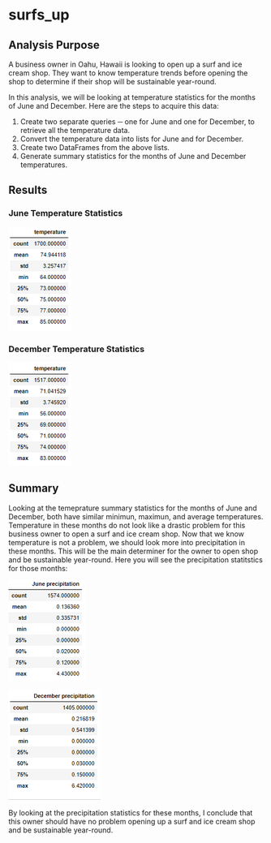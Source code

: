 # surfs_up

## Analysis Purpose

A business owner in Oahu, Hawaii is looking to open up a surf and ice cream shop. They want to know temperature trends before opening the shop to determine if their shop will be sustainable year-round. 

In this analysis, we will be looking at temperature statistics for the months of June and December. Here are the steps to acquire this data:
1. Create two separate queries ─ one for June and one for December, to retrieve all the temperature data.
2. Convert the temperature data into lists for June and for December.
3. Create two DataFrames from the above lists.
4. Generate summary statistics for the months of June and December temperatures.

## Results

### June Temperature Statistics
![](https://github.com/Ariannatopbjerg/surfs_up/blob/main/Resources/June_stats.PNG)
### December Temperature Statistics
![](https://github.com/Ariannatopbjerg/surfs_up/blob/main/Resources/December_stats.PNG)

## Summary
Looking at the temeprature summary statistics for the months of June and December, both have similar minimun, maximun, and average temperatures. Temperature in these months do not look like a drastic problem for this business owner to open a surf and ice cream shop. Now that we know temperature is not a problem, we should look more into precipitation in these months. This will be the main determiner for the owner to open shop and be sustainable year-round. Here you will see the precipitation statitstics for those months:

![](https://github.com/Ariannatopbjerg/surfs_up/blob/main/Resources/June_prcp.PNG)                                                

![](https://github.com/Ariannatopbjerg/surfs_up/blob/main/Resources/December_prcp.PNG)

By looking at the precipitation statistics for these months, I conclude that this owner should have no problem opening up a surf and ice cream shop and be sustainable year-round. 
